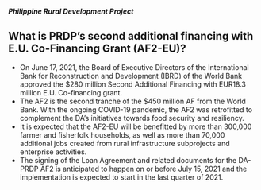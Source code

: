 ##### Philippine Rural Development Project

## What is PRDP’s second additional financing with E.U. Co-Financing Grant (AF2-EU)?


 - On June 17, 2021, the Board of Executive Directors of the International Bank for Reconstruction and Development (IBRD) of the World Bank approved the $280 million Second Additional Financing with EUR18.3 million E.U. Co-financing grant.
 - The AF2 is the second tranche of the $450 million AF from the World Bank. With the ongoing COVID-19 pandemic, the AF2 was retrofitted to complement the DA’s initiatives towards food security and resiliency.
 - It is expected that the AF2-EU will be benefitted by more than 300,000 farmer and fisherfolk households, as well as more than 70,000 additional jobs created from rural infrastructure subprojects and enterprise activities.
 - The signing of the Loan Agreement and related documents for the DA-PRDP AF2 is anticipated to happen on or before July 15, 2021 and the implementation is expected to start in the last quarter of 2021.

